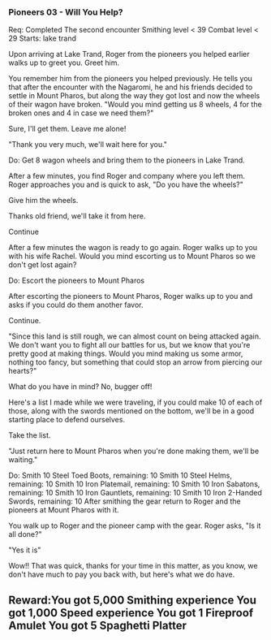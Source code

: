 ### Pioneers 03 - Will You Help?

Req: Completed The second encounter Smithing level < 39 Combat level < 29
Starts: lake trand

Upon arriving at Lake Trand, Roger from the pioneers you helped
earlier walks up to greet you.
Greet him.


You remember him from the pioneers you helped previously.
He tells you that after the encounter with the Nagaromi,
he and his friends decided to settle in Mount Pharos,
but along the way they got lost and now the wheels of their wagon have broken.
"Would you mind getting us 8 wheels, 4 for the broken ones and 4 in case we need them?"

Sure, I'll get them. 
Leave me alone!

"Thank you very much, we'll wait here for you."

Do: Get 8 wagon wheels and bring them to the pioneers in Lake Trand.


After a few minutes, you find Roger and company where you left them.
Roger approaches you and is quick to ask, "Do you have the wheels?"

Give him the wheels.

Thanks old friend, we'll take it from here.

Continue

After a few minutes the wagon is ready to go again.
Roger walks up to you with his wife Rachel.
Would you mind escorting us to Mount Pharos so we don't get lost again?

Do: Escort the pioneers to Mount Pharos


After escorting the pioneers to Mount Pharos,
Roger walks up to you and asks if you could do them another favor.

Continue.

"Since this land is still rough, we can almost count on being attacked again.
We don't want you to fight all our battles for us,
but we know that you're pretty good at making things.
Would you mind making us some armor, nothing too fancy,
but something that could stop an arrow from piercing our hearts?"


What do you have in mind?
No, bugger off!


Here's a list I made while we were traveling, if you could make 10 of each of those,
along with the swords mentioned on the bottom,
we'll be in a good starting place to defend ourselves.

Take the list.

"Just return here to Mount Pharos when you're done making them, we'll be waiting."

Do: Smith 10 Steel Toed Boots, remaining: 10
Smith 10 Steel Helms, remaining: 10
Smith 10 Iron Platemail, remaining: 10
Smith 10 Iron Sabatons, remaining: 10
Smith 10 Iron Gauntlets, remaining: 10
Smith 10 Iron 2-Handed Swords, remaining: 10
After smithing the gear return to Roger and the pioneers at Mount Pharos with it.


You walk up to Roger and the pioneer camp with the gear.
Roger asks, "Is it all done?"

"Yes it is"

Wow!! That was quick, thanks for your time in this matter,
as you know, we don't have much to pay you back with, but here's what we do have.

Reward:You got 5,000 Smithing experience
You got 1,000 Speed experience
You got 1 Fireproof Amulet
You got 5 Spaghetti Platter
---------------------------------------------------------------